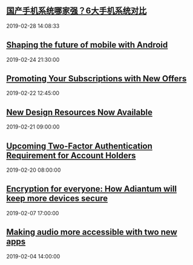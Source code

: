 ## <a href="http://mobile.51cto.com/hot-592647.htm" target="_blank">国产手机系统哪家强？6大手机系统对比</a>
2019-02-28 14:08:33 
## <a href="https://www.blog.google/products/android/shaping-future-mobile-android/" target="_blank">Shaping the future of mobile with Android</a>
2019-02-24 21:30:00 
## <a href="https://developer.apple.com/news/?id=02222019a" target="_blank">Promoting Your Subscriptions with New Offers</a>
2019-02-22 12:45:00 
## <a href="https://developer.apple.com/news/?id=02212019a" target="_blank">New Design Resources Now Available</a>
2019-02-21 09:00:00 
## <a href="https://developer.apple.com/news/?id=02202019a" target="_blank">Upcoming Two-Factor Authentication Requirement for Account Holders</a>
2019-02-20 08:00:00 
## <a href="https://www.blog.google/technology/safety-security/adiantum-encryption-safer-devices/" target="_blank">Encryption for everyone: How Adiantum will keep more devices secure</a>
2019-02-07 17:00:00 
## <a href="https://www.blog.google/outreach-initiatives/accessibility/making-audio-more-accessible-two-new-apps/" target="_blank">Making audio more accessible with two new apps</a>
2019-02-04 14:00:00 
